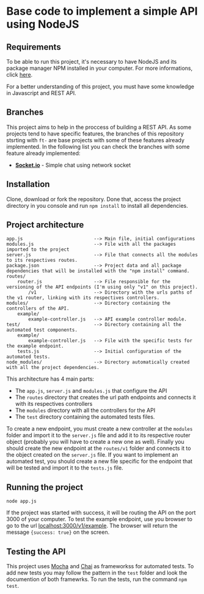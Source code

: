 # Base code to implement a simple API using NodeJS

## Requirements

To be able to run this project, it's necessary to have NodeJS and its package manager NPM installed in your computer. For more informations, click [here](https://nodejs.org/).

For a better understanding of this project, you must have some knowledge in Javascript and REST API.

## Branches

This project aims to help in the proccess of building a REST API.
As some projects tend to have specific features, the branches of this repository stsrting with ```ft-``` are base projects with some of these features already implemented.
In the following list you can check the branches with some feature already implemented:

* **[Socket.io](https://github.com/brandaorafael/NodeBaseProject/tree/ft-socket)** - Simple chat using network socket

## Installation

Clone, download or fork the repository. Done that, access the project directory in you console and run `npm install` to install all dependencies.

## Project architecture
    
    app.js                          --> Main file, initial configurations
    modules.js                      --> File with all the packages imported to the project
    server.js                       --> File that connects all the modules to its respectives routes.
    package.json                    --> Project data and all package dependencies that will be installed with the "npm install" command.
    routes/
        router.js                   --> File responsible for the versioning of the API endpoints (I'm using only "v1" on this project).
            /v1                     --> Directory with the urls paths of the v1 router, linking with its respectives controllers.
    modules/                        --> Directory containing the controllers of the API.
        example/
            example-controller.js   --> API example controller module.
    test/                           --> Directory containing all the automated test components.
        example/
            example-controller.js   --> File with the specific tests for the example endpoint.
        tests.js                    --> Initial configuration of the automated tests.
    node_modules/                   --> Directory automatically created with all the project dependencies.

This architecture has 4 main parts:
* The ```app.js```, ```server.js``` and ```modules.js``` that configure the API
* The ```routes``` directory that creates the url path endpoints and connects it with its respectives controllers
* The ```modules``` directory with all the controllers for the API
* The ```test``` directory containing the automated tests files.

To create a new endpoint, you must create a new controller at the ```modules``` folder and import it to the ```server.js``` file and add it to its respective router object (probably you will have to create a new one as well). Finally you should create the new endpoint at the ```routes/v1``` folder and connects it to the object created on the ```server.js``` file. If you want to implement an automated test, you should create a new file specific for the endpoint that will be tested and import it to the ```tests.js``` file.

## Running the project

    node app.js

If the project was started with success, it will be routing the API on the port 3000 of your computer. To test the example endpoint, use you browser to go to the url [localhost:3000/v1/example](localhost:3000/v1/example/). The browser will return the message ```{success: true}``` on the screen.

## Testing the API

This project uses [Mocha](https://mochajs.org/) and [Chai](https://www.chaijs.com/) as frameworkss for automated tests. To add new tests you may follow the pattern in the ```test``` folder and look the documention of both framewrks. To run the tests, run the command ```npm test```.

